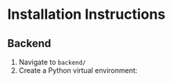 # Installation Instructions

## Backend

1. Navigate to `backend/`
2. Create a Python virtual environment:
